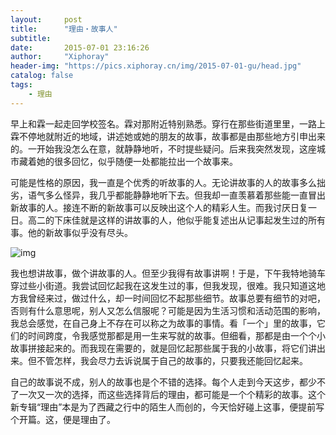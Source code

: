 ```yaml
---
layout:     post
title:      "理由・故事人"
subtitle:   
date:       2015-07-01 23:16:26
author:     "Xiphoray"
header-img: "https://pics.xiphoray.cn/img/2015-07-01-gu/head.jpg"
catalog: false
tags:     
    - 理由
---
```







早上和霖一起走回学校签名。霖对那附近特别熟悉。穿行在那些街道里里，一路上霖不停地就附近的地域，讲述她或她的朋友的故事，故事都是由那些地方引申出来的。一开始我没怎么在意，就静静地听，不时提些疑问。后来我突然发现，这座城市藏着她的很多回忆，似乎随便一处都能拉出一个故事来。

可能是性格的原因，我一直是个优秀的听故事的人。无论讲故事的人的故事多么拙劣，语气多么怪异，我几乎都能静静地听下去。但我却一直羡慕着那些能一直冒出新故事的人。接连不断的新故事可以反映出这个人的精彩人生。而我讨厌日复一日。高二的下床佳就是这样的讲故事的人，他似乎能复述出从记事起发生过的所有事。他的新故事似乎没有尽头。

![img](https://pics.xiphoray.cn/img/2015-07-01-gu/1.jpg)

 我也想讲故事，做个讲故事的人。但至少我得有故事讲啊！于是，下午我特地骑车穿过些小街道。我尝试回忆起我在这发生过的事，但我发现，很难。我只知道这地方我曾经来过，做过什么，却一时间回忆不起那些细节。故事总要有细节的对吧，否则有什么意思呢，别人又怎么信服呢？可能是因为生活习惯和活动范围的影响，我总会感觉，在自己身上不存在可以称之为故事的事情。看「一个」里的故事，它们的时间跨度，令我感觉那都是用一生来写就的故事。但细看，那都是由一个个小故事拼接起来的。而我现在需要的，就是回忆起那些属于我的小故事，将它们讲出来。但不管怎样，我会尽力去诉说属于自己的故事的，只要我还能回忆起来。

 自己的故事说不成，别人的故事也是个不错的选择。每个人走到今天这步，都少不了一次又一次的选择，而这些选择背后的理由，都可能是一个个精彩的故事。这个新专辑“理由”本是为了西藏之行中的陌生人而创的，今天恰好碰上这事，便提前写个开篇。这，便是理由了。
